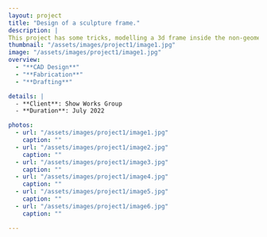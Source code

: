 ```yaml
---
layout: project
title: "Design of a sculpture frame."
description: |
This project has some tricks, modelling a 3d frame inside the non-geometric dinosaur head is quite challenging, and then also making the fabrication drawings is a tough process.
thumbnail: "/assets/images/project1/image1.jpg"
image: "/assets/images/project1/image1.jpg"
overview:
  - "**CAD Design**"
  - "**Fabrication**"
  - "**Drafting**"

details: |
  - **Client**: Show Works Group
  - **Duration**: July 2022

photos:
  - url: "/assets/images/project1/image1.jpg"
    caption: ""
  - url: "/assets/images/project1/image2.jpg"
    caption: ""
  - url: "/assets/images/project1/image3.jpg"
    caption: ""
  - url: "/assets/images/project1/image4.jpg"
    caption: ""
  - url: "/assets/images/project1/image5.jpg"
    caption: ""
  - url: "/assets/images/project1/image6.jpg"
    caption: ""

---
```



